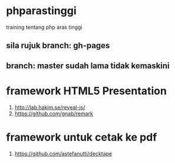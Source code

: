 # phparastinggi
training tentang php aras tinggi

## sila rujuk branch: gh-pages
## branch: master sudah lama tidak kemaskini

# framework HTML5 Presentation
1. http://lab.hakim.se/reveal-js/
2. https://github.com/gnab/remark

# framework untuk cetak ke pdf
1. https://github.com/astefanutti/decktape
